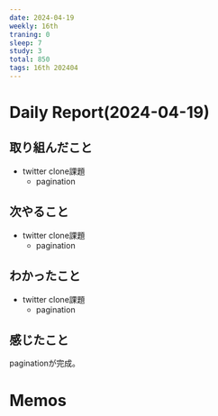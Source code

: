 ```yaml
---
date: 2024-04-19
weekly: 16th
traning: 0
sleep: 7
study: 3
total: 850
tags: 16th 202404 
---
```

# Daily Report(2024-04-19)
## 取り組んだこと
- twitter clone課題
	- pagination
## 次やること
- twitter clone課題
	- pagination
## わかったこと
- twitter clone課題
	- pagination
## 感じたこと
paginationが完成。
# Memos